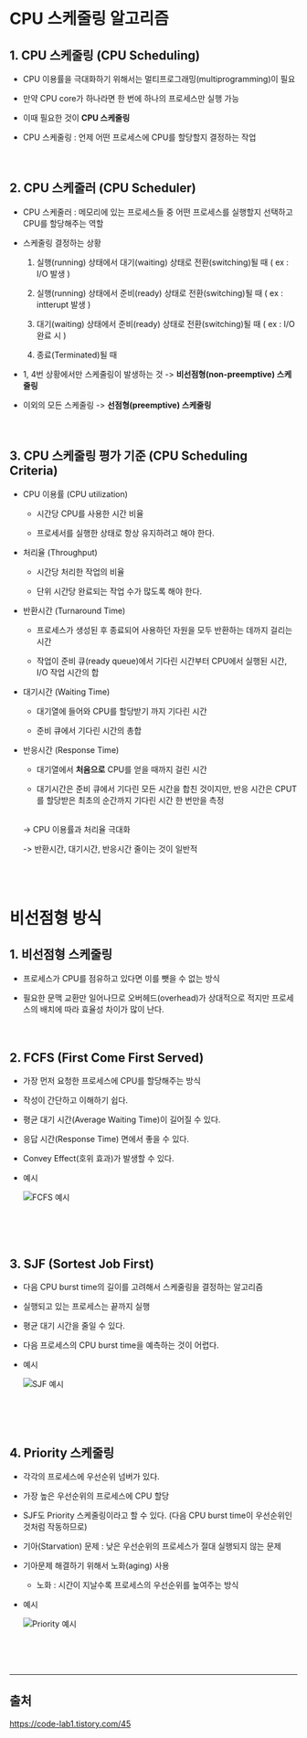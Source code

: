 # CPU 스케줄링 알고리즘

## 1. CPU 스케줄링 (CPU Scheduling)
- CPU 이용률을 극대화하기 위해서는 멀티프로그래밍(multiprogramming)이 필요<br>

- 만약 CPU core가 하나라면 한 번에 하나의 프로세스만 실행 가능
- 이때 필요한 것이 **CPU 스케줄링**
- CPU 스케줄링 : 언제 어떤 프로세스에 CPU를 할당할지 결정하는 작업
<br><br><br>

## 2. CPU 스케줄러 (CPU Scheduler)
- CPU 스케줄러 : 메모리에 있는 프로세스들 중 어떤 프로세스를 실행할지 선택하고 CPU를 할당해주는 역할
- 스케줄링 결정하는 상황<br>

  1) 실행(running) 상태에서 대기(waiting) 상태로 전환(switching)될 때 ( ex : I/O 발생 )<br>

  2) 실행(running) 상태에서 준비(ready) 상태로 전환(switching)될 때 ( ex : intterupt 발생 )
  3) 대기(waiting) 상태에서 준비(ready) 상태로 전환(switching)될 때 ( ex : I/O 완료 시 )
  4) 종료(Terminated)될 때
- 1, 4번 상황에서만 스케줄링이 발생하는 것 -> **비선점형(non-preemptive) 스케줄링**
- 이외의 모든 스케줄링 -> **선점형(preemptive) 스케줄링**
<br><br><br>

## 3. CPU 스케줄링 평가 기준 (CPU Scheduling Criteria)
- CPU 이용률 (CPU utilization)<br>

  - 시간당 CPU를 사용한 시간 비율<br>

  - 프로세서를 실행한 상태로 항상 유지하려고 해야 한다.

- 처리율 (Throughput)
  - 시간당 처리한 작업의 비율<br>

  - 단위 시간당 완료되는 작업 수가 많도록 해야 한다.

- 반환시간 (Turnaround Time)
  - 프로세스가 생성된 후 종료되어 사용하던 자원을 모두 반환하는 데까지 걸리는 시간<br>

  - 작업이 준비 큐(ready queue)에서 기다린 시간부터 CPU에서 실행된 시간, I/O 작업 시간의 합

- 대기시간 (Waiting Time)
  - 대기열에 들어와 CPU를 할당받기 까지 기다린 시간<br>

  - 준비 큐에서 기다린 시간의 총합

- 반응시간 (Response Time)
  - 대기열에서 **처음으로** CPU를 얻을 때까지 걸린 시간<br>

  - 대기시간은 준비 큐에서 기다린 모든 시간을 합친 것이지만, 반응 시간은 CPUT를 할당받은 최초의 순간까지 기다린 시간 한 번만을 측정
<br><br>

  -> CPU 이용률과 처리율 극대화<br>

  -> 반환시간, 대기시간, 반응시간 줄이는 것이 일반적
<br><br><br><br>


# 비선점형 방식
## 1. 비선점형 스케줄링
- 프로세스가 CPU를 점유하고 있다면 이를 뺏을 수 없는 방식<br>

- 필요한 문맥 교환만 일어나므로 오버헤드(overhead)가 상대적으로 적지만 프로세스의 배치에 따라 효율성 차이가 많이 난다.
<br><br><br>

## 2. FCFS (First Come First Served)
- 가장 먼저 요청한 프로세스에 CPU를 할당해주는 방식<br>

- 작성이 간단하고 이해하기 쉽다.
- 평균 대기 시간(Average Waiting Time)이 길어질 수 있다.
- 응답 시간(Response Time) 면에서 좋을 수 있다.
- Convey Effect(호위 효과)가 발생할 수 있다.
- 예시

  ![FCFS 예시](../../img/FCFS.png)

<br><br><br>

## 3. SJF (Sortest Job First)
- 다음 CPU burst time의 길이를 고려해서 스케줄링을 결정하는 알고리즘<br>

- 실행되고 있는 프로세스는 끝까지 실행
- 평균 대기 시간을 줄일 수 있다.
- 다음 프로세스의 CPU burst time을 예측하는 것이 어렵다.
- 예시

  ![SJF 예시](../../img/SJF.png)

<br><br><br>

## 4. Priority 스케줄링
- 각각의 프로세스에 우선순위 넘버가 있다.
- 가장 높은 우선순위의 프로세스에 CPU 할당
- SJF도 Priority 스케줄링이라고 할 수 있다. (다음 CPU burst time이 우선순위인 것처럼 작동하므로)
- 기아(Starvation) 문제 : 낮은 우선순위의 프로세스가 절대 실행되지 않는 문제
- 기아문제 해결하기 위해서 노화(aging) 사용<br>
  - 노화 : 시간이 지날수록 프로세스의 우선순위를 높여주는 방식
- 예시

  ![Priority 예시](../../img/Priority.png)

<br><br><br>

---
## 출처
https://code-lab1.tistory.com/45

